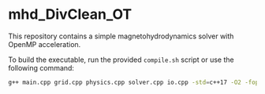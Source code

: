 # mhd_DivClean_OT

This repository contains a simple magnetohydrodynamics solver with OpenMP acceleration.

To build the executable, run the provided `compile.sh` script or use the following command:

```bash
g++ main.cpp grid.cpp physics.cpp solver.cpp io.cpp -std=c++17 -O2 -fopenmp -o mhd_solver
```
